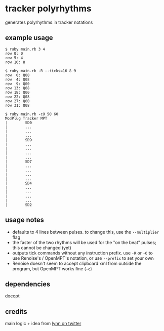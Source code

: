 # tracker polyrhythms

generates polyrhythms in tracker notations

## example usage

```
$ ruby main.rb 3 4
row 0: 0
row 5: 4
row 10: 8

$ ruby main.rb -R --ticks=16 8 9
row  0: Q00
row  4: Q08
row  9: Q00
row 13: Q08
row 18: Q00
row 22: Q08
row 27: Q00
row 31: Q08

$ ruby main.rb -cO 50 60
ModPlug Tracker MPT
|        SD0
|        ...
|        ...
|        ...
|        SD9
|        ...
|        ...
|        ...
|        ...
|        SD7
|        ...
|        ...
|        ...
|        ...
|        SD4
|        ...
|        ...
|        ...
|        ...
|        SD2
```

## usage notes

- defaults to 4 lines between pulses. to change this, use the `--multiplier` flag
- the faster of the two rhythms will be used for the "on the beat" pulses; this cannot be changed (yet)
- outputs tick commands without any instruction prefix. use `-R` or `-O` to use Renoise's / OpenMPT's notation, or use `--prefix` to set your own
- Renoise doesn't seem to accept clipboard xml from outside the program, but OpenMPT works fine (`-c`)

## dependencies

docopt

## credits

main logic + idea from [lynn on twitter](https://twitter.com/chordbug/status/1063733473586884609)
